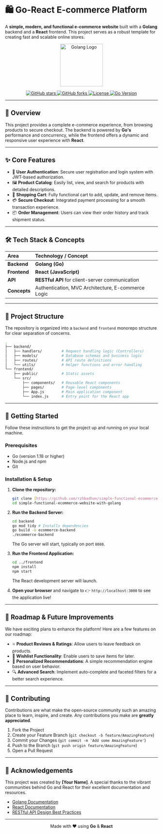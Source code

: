 # 🛍️ Go-React E-commerce Platform

A **simple, modern, and functional e-commerce website** built with a **Golang** backend and a **React** frontend. This project serves as a robust template for creating fast and scalable online stores.

<p align="center">
  <img src="https://go.dev/blog/go-brand/Go-Logo/PNG/Go-Logo_Blue.png" alt="Golang Logo" width="140"/>
</p>

<p align="center">
  <a href="https://github.com/rzhbadhon/simple-functional-ecommerce-website-with-golang/stargazers">
    <img src="https://img.shields.io/github/stars/rzhbadhon/simple-functional-ecommerce-website-with-golang?style=for-the-badge&logo=github&color=FFAC4A" alt="GitHub stars">
  </a>
  <a href="https://github.com/rzhbadhon/simple-functional-ecommerce-website-with-golang/network/members">
    <img src="https://img.shields.io/github/forks/rzhbadhon/simple-functional-ecommerce-website-with-golang?style=for-the-badge&logo=github&color=6C98F3" alt="GitHub forks">
  </a>
  <a href="https://github.com/rzhbadhon/simple-functional-ecommerce-website-with-golang/blob/main/LICENSE">
    <img src="https://img.shields.io/github/license/rzhbadhon/simple-functional-ecommerce-website-with-golang?style=for-the-badge&color=28B76B" alt="License">
  </a>
  <a href="https://golang.org">
    <img src="https://img.shields.io/github/go-mod/go-version/rzhbadhon/simple-functional-ecommerce-website-with-golang?filename=backend%2Fgo.mod&style=for-the-badge&logo=go&color=00ADD8" alt="Go Version">
  </a>
</p>

---

## 📖 Overview

This project provides a complete e-commerce experience, from browsing products to secure checkout. The backend is powered by **Go's** performance and concurrency, while the frontend offers a dynamic and responsive user experience with **React**.

---

## ✨ Core Features

* 🔐 **User Authentication**: Secure user registration and login system with JWT-based authorization.
* 🖼️ **Product Catalog**: Easily list, view, and search for products with detailed descriptions.
* 🛒 **Shopping Cart**: Fully functional cart to add, update, and remove items.
* 💳 **Secure Checkout**: Integrated payment processing for a smooth transaction experience.
* 📦 **Order Management**: Users can view their order history and track shipment status.

---

## 🛠️ Tech Stack & Concepts

| Area         | Technology / Concept                               |
| :----------- | :------------------------------------------------- |
| **Backend** | **Golang (Go)** |
| **Frontend** | **React (JavaScript)** |
| **API** | **RESTful API** for client-server communication    |
| **Concepts** | Authentication, MVC Architecture, E-commerce Logic |

---

## 📂 Project Structure

The repository is organized into a `backend` and `frontend` monorepo structure for clear separation of concerns.

```bash
.
├── backend/
│   ├── handlers/         # Request handling logic (Controllers)
│   ├── models/           # Database schemas and business logic
│   ├── routes/           # API route definitions
│   └── utils/            # Helper functions and error handling
└── frontend/
    ├── public/           # Static assets
    └── src/
        ├── components/   # Reusable React components
        ├── pages/        # Page-level components
        ├── App.js        # Main application component
        └── index.js      # Entry point for the React app
```

---

## 🚀 Getting Started

Follow these instructions to get the project up and running on your local machine.

### Prerequisites

* Go (version 1.18 or higher)
* Node.js and npm
* Git

### Installation & Setup

1.  **Clone the repository:**
    ```bash
    git clone [https://github.com/rzhbadhon/simple-functional-ecommerce-website-with-golang.git](https://github.com/rzhbadhon/simple-functional-ecommerce-website-with-golang.git)
    cd simple-functional-ecommerce-website-with-golang
    ```

2.  **Run the Backend Server:**
    ```bash
    cd backend
    go mod tidy # Installs dependencies
    go build -o ecommerce-backend
    ./ecommerce-backend
    ```
    The Go server will start, typically on port `8080`.

3.  **Run the Frontend Application:**
    ```bash
    cd ../frontend
    npm install
    npm start
    ```
    The React development server will launch.

4.  **Open your browser** and navigate to 👉 `http://localhost:3000` to see the application live!

---

## 🔮 Roadmap & Future Improvements

We have exciting plans to enhance the platform! Here are a few features on our roadmap:

-   ⭐ **Product Reviews & Ratings**: Allow users to leave feedback on products.
-   💖 **Wishlist Functionality**: Enable users to save items for later.
-   🎯 **Personalized Recommendations**: A simple recommendation engine based on user behavior.
-   🔍 **Advanced Search**: Implement auto-complete and faceted filters for a better search experience.

---

## 🤝 Contributing

Contributions are what make the open-source community such an amazing place to learn, inspire, and create. Any contributions you make are **greatly appreciated**.

1.  Fork the Project
2.  Create your Feature Branch (`git checkout -b feature/AmazingFeature`)
3.  Commit your Changes (`git commit -m 'Add some AmazingFeature'`)
4.  Push to the Branch (`git push origin feature/AmazingFeature`)
5.  Open a Pull Request

---

## 🙌 Acknowledgements

This project was created by **[Your Name]**. A special thanks to the vibrant communities behind Go and React for their excellent documentation and resources.

* [Golang Documentation](https://go.dev/doc/)
* [React Documentation](https://reactjs.org/docs/getting-started.html)
* [RESTful API Design Best Practices](https://www.redhat.com/en/topics/api/what-is-a-rest-api)

<hr>

<p align="center">
  Made with ❤️ using <b>Go</b> & <b>React</b>
</p>
